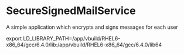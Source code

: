 # SecureSignedMailService
A simple application which encrypts and signs messages for each user

export LD_LIBRARY_PATH=/app/vbuild/RHEL6-x86_64/gcc/6.4.0/lib:/app/vbuild/RHEL6-x86_64/gcc/6.4.0/lib64

